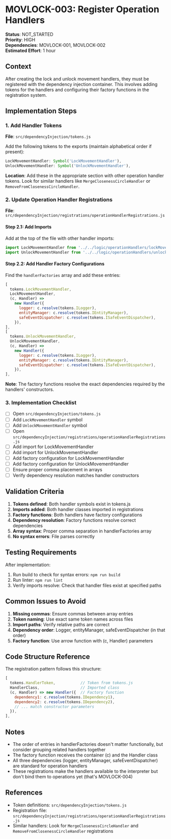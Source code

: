 # MOVLOCK-003: Register Operation Handlers

**Status**: NOT_STARTED  
**Priority**: HIGH  
**Dependencies**: MOVLOCK-001, MOVLOCK-002  
**Estimated Effort**: 1 hour

## Context

After creating the lock and unlock movement handlers, they must be registered with the dependency injection container. This involves adding tokens for the handlers and configuring their factory functions in the registration system.

## Implementation Steps

### 1. Add Handler Tokens

**File**: `src/dependencyInjection/tokens.js`

Add the following tokens to the exports (maintain alphabetical order if present):

```javascript
LockMovementHandler: Symbol('LockMovementHandler'),
UnlockMovementHandler: Symbol('UnlockMovementHandler'),
```

**Location**: Add these in the appropriate section with other operation handler tokens. Look for similar handlers like `MergeClosenessCircleHandler` or `RemoveFromClosenessCircleHandler`.

### 2. Update Operation Handler Registrations

**File**: `src/dependencyInjection/registrations/operationHandlerRegistrations.js`

#### Step 2.1: Add Imports

Add at the top of the file with other handler imports:

```javascript
import LockMovementHandler from '../../logic/operationHandlers/lockMovementHandler.js';
import UnlockMovementHandler from '../../logic/operationHandlers/unlockMovementHandler.js';
```

#### Step 2.2: Add Handler Factory Configurations

Find the `handlerFactories` array and add these entries:

```javascript
[
  tokens.LockMovementHandler,
  LockMovementHandler,
  (c, Handler) =>
    new Handler({
      logger: c.resolve(tokens.ILogger),
      entityManager: c.resolve(tokens.IEntityManager),
      safeEventDispatcher: c.resolve(tokens.ISafeEventDispatcher),
    }),
],
[
  tokens.UnlockMovementHandler,
  UnlockMovementHandler,
  (c, Handler) =>
    new Handler({
      logger: c.resolve(tokens.ILogger),
      entityManager: c.resolve(tokens.IEntityManager),
      safeEventDispatcher: c.resolve(tokens.ISafeEventDispatcher),
    }),
],
```

**Note**: The factory functions resolve the exact dependencies required by the handlers' constructors.

### 3. Implementation Checklist

- [ ] Open `src/dependencyInjection/tokens.js`
- [ ] Add `LockMovementHandler` symbol
- [ ] Add `UnlockMovementHandler` symbol
- [ ] Open `src/dependencyInjection/registrations/operationHandlerRegistrations.js`
- [ ] Add import for LockMovementHandler
- [ ] Add import for UnlockMovementHandler
- [ ] Add factory configuration for LockMovementHandler
- [ ] Add factory configuration for UnlockMovementHandler
- [ ] Ensure proper comma placement in arrays
- [ ] Verify dependency resolution matches handler constructors

## Validation Criteria

1. **Tokens defined**: Both handler symbols exist in tokens.js
2. **Imports added**: Both handler classes imported in registrations
3. **Factory functions**: Both handlers have factory configurations
4. **Dependency resolution**: Factory functions resolve correct dependencies
5. **Array syntax**: Proper comma separation in handlerFactories array
6. **No syntax errors**: File parses correctly

## Testing Requirements

After implementation:

1. Run build to check for syntax errors: `npm run build`
2. Run linter: `npm run lint`
3. Verify imports resolve: Check that handler files exist at specified paths

## Common Issues to Avoid

1. **Missing commas**: Ensure commas between array entries
2. **Token naming**: Use exact same token names across files
3. **Import paths**: Verify relative paths are correct
4. **Dependency order**: Logger, entityManager, safeEventDispatcher (in that order)
5. **Factory function**: Use arrow function with (c, Handler) parameters

## Code Structure Reference

The registration pattern follows this structure:

```javascript
[
  tokens.HandlerToken,           // Token from tokens.js
  HandlerClass,                  // Imported class
  (c, Handler) => new Handler({  // Factory function
    dependency1: c.resolve(tokens.IDependency1),
    dependency2: c.resolve(tokens.IDependency2),
    // ... match constructor parameters
  }),
],
```

## Notes

- The order of entries in handlerFactories doesn't matter functionally, but consider grouping related handlers together
- The factory function receives the container (c) and the Handler class
- All three dependencies (logger, entityManager, safeEventDispatcher) are standard for operation handlers
- These registrations make the handlers available to the interpreter but don't bind them to operations yet (that's MOVLOCK-004)

## References

- Token definitions: `src/dependencyInjection/tokens.js`
- Registration file: `src/dependencyInjection/registrations/operationHandlerRegistrations.js`
- Similar handlers: Look for `MergeClosenessCircleHandler` and `RemoveFromClosenessCircleHandler` registrations
